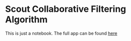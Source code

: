 # Scout Collaborative Filtering Algorithm
 This is just a notebook. The full app can be found [here](https://github.com/sahifa-shahid/movie-suggestor)
